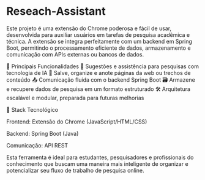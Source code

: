 # Reseach-Assistant
Este projeto é uma extensão do Chrome poderosa e fácil de usar, desenvolvida para auxiliar usuários em tarefas de pesquisa acadêmica e técnica. A extensão se integra perfeitamente com um backend em Spring Boot, permitindo o processamento eficiente de dados, armazenamento e comunicação com APIs externas ou bancos de dados.

🚀 Principais Funcionalidades
🧠 Sugestões e assistência para pesquisas com tecnologia de IA
🔗 Salve, organize e anote páginas da web ou trechos de conteúdo
📤 Comunicação fluida com o backend Spring Boot
🗃️ Armazene e recupere dados de pesquisa em um formato estruturado
🛠️ Arquitetura escalável e modular, preparada para futuras melhorias

🧩 Stack Tecnológico

Frontend: Extensão do Chrome (JavaScript/HTML/CSS)

Backend: Spring Boot (Java)

Comunicação: API REST

Esta ferramenta é ideal para estudantes, pesquisadores e profissionais do conhecimento que buscam uma maneira mais inteligente de organizar e potencializar seu fluxo de trabalho de pesquisa online.
